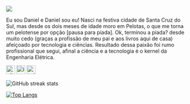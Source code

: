 ![](https://i.imgur.com/jniRsbr.png)

Eu sou Daniel e Daniel sou eu! Nasci na festiva cidade de Santa Cruz do Sul, mas desde os dois meses de idade moro em Pelotas, o que me torna um pelotense por opção [pausa para piada]. Ok, terminou a piada? desde muito cedo (graças a profissão de meu pai e aos livros aqui de casa) afeiçoado por tecnologia e ciências. Resultado dessa paixão foi rumo profissional que segui, afinal a ciência e a tecnologia é o kernel da Engenharia Elétrica.

[<img src='https://cdn.jsdelivr.net/npm/simple-icons@3.0.1/icons/github.svg' alt='github' height='24'>](https://github.com/dankas)  [<img src='https://cdn.jsdelivr.net/npm/simple-icons@3.0.1/icons/instagram.svg' alt='instagram' height='24'>](https://www.instagram.com/dankas__/)  [<img src='https://cdn.jsdelivr.net/npm/simple-icons@3.0.1/icons/twitter.svg' alt='twitter' height='24'>](https://twitter.com/dankas__)  

![GitHub streak stats](https://github-readme-streak-stats.herokuapp.com/?user=dankas) 

[![Top Langs](https://github-readme-stats.vercel.app/api/top-langs/?username=dankas)](https://github.com/anuraghazra/github-readme-stats)
